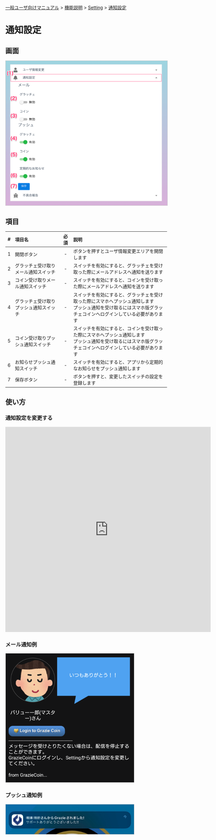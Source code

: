 [一般ユーザ向けマニュアル](/一般機能/) > [機能説明](/一般機能/#_2) > [Setting](/一般機能/#setting) > [通知設定](#)
# 通知設定
## 画面
<a href="../../../images/setting/2-1.png" data-lightbox="スクリーンショット" data-title="スクリーンショット">
    <img src="../../../images/setting/2-1.png" style="border: solid 1px #ccc; width: 800px;" />
</a>


## 項目

|   #   | 項目名                                 | 必須  | 説明                                                                                                                                                               |
| :---: | :------------------------------------- | :---: | :----------------------------------------------------------------------------------------------------------------------------------------------------------------- |
|   1   | 開閉ボタン                             |   -   | ボタンを押すとユーザ情報変更エリアを開閉します                                                                                                                     |
|   2   | グラッチェ受け取りメール通知スイッチ   |   -   | スイッチを有効にすると、グラッチェを受け取った際にメールアドレスへ通知を送ります                                                                                   |
|   3   | コイン受け取りメール通知スイッチ       |   -   | スイッチを有効にすると、コインを受け取った際にメールアドレスへ通知を送ります                                                                                       |
|   4   | グラッチェ受け取りプッシュ通知スイッチ |   -   | スイッチを有効にすると、グラッチェを受け取った際にスマホへプッシュ通知します<br>プッシュ通知を受け取るにはスマホ版グラッチェコインへログインしている必要があります |
|   5   | コイン受け取りプッシュ通知スイッチ     |   -   | スイッチを有効にすると、コインを受け取った際にスマホへプッシュ通知します<br>プッシュ通知を受け取るにはスマホ版グラッチェコインへログインしている必要があります     |
|   6   | お知らせプッシュ通知スイッチ           |   -   | スイッチを有効にすると、アプリから定期的なお知らせをプッシュ通知します                                                                                             |
|   7   | 保存ボタン                             |   -   | ボタンを押すと、変更したスイッチの設定を登録します                                                                                                                 |


## 使い方
### 通知設定を変更する

<iframe src="https://scribehow.com/embed/__QTYAzRstSz6hy_2Qe-Kqwg" width="640" height="640" allowfullscreen frameborder="0"></iframe>

### メール通知例
<a href="../../../images/setting/2-2.png" data-lightbox="スクリーンショット" data-title="スクリーンショット">
    <img src="../../../images/setting/2-2.png" style="border: solid 1px #ccc; width: 400px;" />
</a>


### プッシュ通知例

<a href="../../../images/setting/2-3.jpg" data-lightbox="スクリーンショット" data-title="スクリーンショット">
    <img src="../../../images/setting/2-3.jpg" style="border: solid 1px #ccc; width: 400px;" />
</a>


